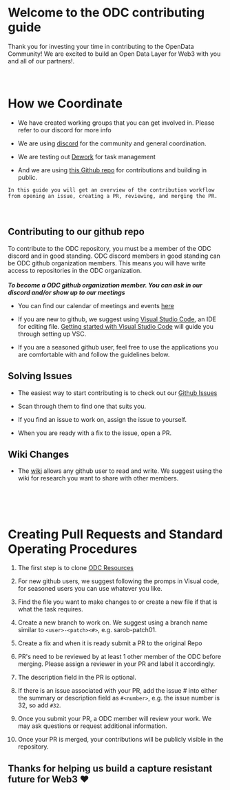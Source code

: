 # Welcome to the ODC contributing guide

Thank you for investing your time in contributing to the OpenData Community!  We are excited to build an Open Data Layer for Web3 with you and all of our partners!. 
<br />
<br />
<br />

# How we Coordinate
- We have created working groups that you can get involved in. Please refer to our discord for more info

- We are using [discord](https://discord.gg/havA38Xa7q) for the community and general coordination.

- We are testing out [Dework](https://app.dework.xyz/opendata-community.) for task management

- And we are using [this Github repo](https://github.com/OpenDataforWeb3/Resources) for contributions and building in public.

`In this guide you will get an overview of the contribution workflow from opening an issue, creating a PR, reviewing, and merging the PR.`
<br />
<br />
<br />
## Contributing to our github repo

To contribute to the ODC repository, you must be a member of the ODC discord and in good standing. ODC discord members in good standing can be ODC github organization members. This means you will have write access to repositories in the ODC organization. 
<br />
<br />
***To become a ODC github organization member. You can ask in our discord and/or show up to our meetings***

- You can find our calendar of meetings and events [here](https://calendar.google.com/calendar/u/0/embed?src=698a35b1c1a24bdae78f30cbe3fc081c5fbb681c748a45df61040c6e6f26c932@group.calendar.google.com&ctz=America/Los_Angeles)


- If you are new to github, we suggest using [Visual Studio Code](https://code.visualstudio.com), an IDE for editing file. [Getting started with Visual Studio Code](https://code.visualstudio.com/docs/introvideos/basics) will guide you through setting up VSC. 

- If you are a seasoned github user, feel free to use the applications you are comfortable with and follow the guidelines below.

## Solving Issues

- The easiest way to start contributing is to check out our [Github Issues](https://github.com/OpenDataforWeb3/Resources/issues)

- Scan through them to find one that suits you. 

- If you find an issue to work on, assign the issue to yourself.

- When you are ready with a fix to the issue, open a PR.


## Wiki Changes

- The [wiki](https://github.com/OpenDataforWeb3/Resources/wiki) allows any github user to read and write. We suggest using the wiki for research you want to share with other members. 

<br />
<br />
<br />

# Creating Pull Requests and Standard Operating Procedures

1. The first step is to clone [ODC Resources](https://github.com/OpenDataforWeb3/Resources)

2. For new github users, we suggest following the promps in Visual code, for seasoned users you can use whatever you like. 

3. Find the file you want to make changes to or create a new file if that is what the task requires.

4. Create a new branch to work on. We suggest using a branch name similar to `<user>-<patch><#>`, e.g. sarob-patch01.

5. Create a fix and when it is ready submit a PR to the original Repo

6. PR's need to be reviewed by at least 1 other member of the ODC before merging. Please assign a reviewer in your PR and label it accordingly.

7. The description field in the PR is optional. 

8. If there is an issue associated with your PR, add the issue # into either the summary or description field as `#<number>`, e.g. the issue number is 32, so add `#32`.  

9. Once you submit your PR, a ODC member will review your work. We may ask questions or request additional information.

10. Once your PR is merged, your contributions will be publicly visible in the repository.  


## Thanks for helping us build a capture resistant future for Web3 ❤️